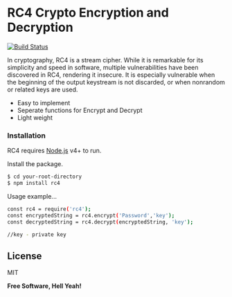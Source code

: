 
# RC4 Crypto Encryption and Decryption



[![Build Status](https://travis-ci.org/joemccann/dillinger.svg?branch=master)](https://github.com/lahirudanushka/RC4-Crypto)

In cryptography, RC4 is a stream cipher. While it is remarkable for its simplicity and speed in software, multiple vulnerabilities have been discovered in RC4, rendering it insecure. It is especially vulnerable when the beginning of the output keystream is not discarded, or when nonrandom or related keys are used.

  - Easy to implement 
  - Seperate functions for Encrypt and Decrypt
  - Light weight



### Installation

RC4 requires [Node.js](https://nodejs.org/) v4+ to run.

Install the package.

```sh
$ cd your-root-directory
$ npm install rc4
```

Usage example...

```sh
const rc4 = require('rc4');
const encryptedString = rc4.encrypt('Password','key');
const decryptedString = rc4.decrypt(encryptedString, 'key');

//key - private key
```



License
----

MIT


**Free Software, Hell Yeah!**

[//]: # (These are reference links used in the body of this note and get stripped out when the markdown processor does its job. There is no need to format nicely because it shouldn't be seen. Thanks SO - http://stackoverflow.com/questions/4823468/store-comments-in-markdown-syntax)


   [dill]: <https://github.com/joemccann/dillinger>
   [git-repo-url]: <https://github.com/joemccann/dillinger.git>
   [john gruber]: <http://daringfireball.net>
   [df1]: <http://daringfireball.net/projects/markdown/>
   [markdown-it]: <https://github.com/markdown-it/markdown-it>
   [Ace Editor]: <http://ace.ajax.org>
   [node.js]: <http://nodejs.org>
   [Twitter Bootstrap]: <http://twitter.github.com/bootstrap/>
   [jQuery]: <http://jquery.com>
   [@tjholowaychuk]: <http://twitter.com/tjholowaychuk>
   [express]: <http://expressjs.com>
   [AngularJS]: <http://angularjs.org>
   [Gulp]: <http://gulpjs.com>

   [PlDb]: <https://github.com/joemccann/dillinger/tree/master/plugins/dropbox/README.md>
   [PlGh]: <https://github.com/joemccann/dillinger/tree/master/plugins/github/README.md>
   [PlGd]: <https://github.com/joemccann/dillinger/tree/master/plugins/googledrive/README.md>
   [PlOd]: <https://github.com/joemccann/dillinger/tree/master/plugins/onedrive/README.md>
   [PlMe]: <https://github.com/joemccann/dillinger/tree/master/plugins/medium/README.md>
   [PlGa]: <https://github.com/RahulHP/dillinger/blob/master/plugins/googleanalytics/README.md>
